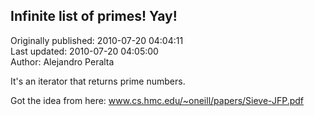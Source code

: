 ## Infinite list of primes! Yay!  
Originally published: 2010-07-20 04:04:11  
Last updated: 2010-07-20 04:05:00  
Author: Alejandro Peralta  
  
It's an iterator that returns prime numbers. 

Got the idea from here: www.cs.hmc.edu/~oneill/papers/Sieve-JFP.pdf